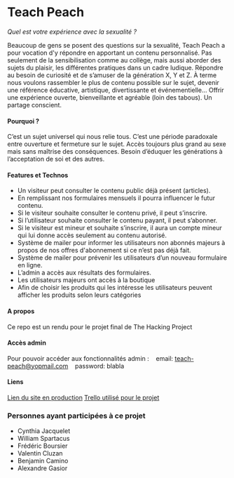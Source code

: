 # Teach Peach

*Quel est votre expérience avec la sexualité ?*

Beaucoup de gens se posent des questions sur la sexualité, Teach Peach a pour vocation d'y répondre en apportant un contenu personnalisé. Pas seulement de la sensibilisation comme au collège, mais aussi aborder des sujets du plaisir, les différentes pratiques dans un cadre ludique. Répondre au besoin de curiosité et de s’amuser de la génération X, Y et Z. À terme nous voulons rassembler le plus de contenu possible sur le sujet, devenir une référence éducative, artistique, divertissante et événementielle… Offrir une expérience ouverte, bienveillante et agréable (loin des tabous). Un partage conscient.

#### Pourquoi ?

C’est un sujet universel qui nous relie tous.
C’est une période paradoxale entre ouverture et fermeture sur le sujet.
Accès toujours plus grand au sexe mais sans maîtrise des conséquences.
Besoin d’éduquer les générations à l’acceptation de soi et des autres.

#### Features et Technos

- Un visiteur peut consulter le contenu public déjà présent (articles).
- En remplissant nos formulaires mensuels il pourra influencer le futur contenu.
- Si le visiteur souhaite consulter le contenu privé, il peut s’inscrire.
- Si l’utilisateur souhaite consulter le contenu payant, il peut s’abonner.
- Si le visiteur est mineur et souhaite s’inscrire, il aura un compte mineur qui lui donne accès seulement au contenu autorisé.
- Système de mailer pour informer les utilisateurs non abonnés majeurs à propos de nos offres d'abonnement si ce n’est pas déjà fait.
- Système de mailer pour prévenir les utilisateurs d’un nouveau formulaire en ligne.
- L’admin a accès aux résultats des formulaires.
- Les utilisateurs majeurs ont accès à la boutique
- Afin de choisir les produits qui les intéresse les utilisateurs peuvent afficher les produits selon leurs catégories

#### A propos

Ce repo est un rendu pour le projet final de The Hacking Project

#### Accès admin
Pour pouvoir accéder aux fonctionnalités admin :
   email: teach-peach@yopmail.com
   password: blabla

#### Liens
[Lien du site en production](https://teach-peach-submaster.herokuapp.com/)
[Trello utilisé pour le projet](https://trello.com/b/umzPadIe/teach-peach)

### Personnes ayant participées à ce projet

- Cynthia Jacquelet
- William Spartacus
- Frédéric Boursier
- Valentin Cluzan
- Benjamin Camino
- Alexandre Gasior
